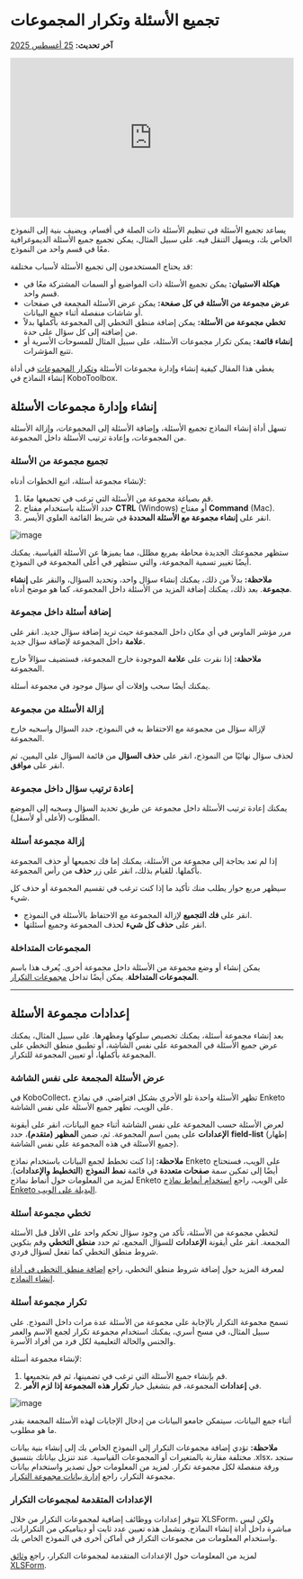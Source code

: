 # تجميع الأسئلة وتكرار المجموعات
**آخر تحديث:** <a href="https://github.com/kobotoolbox/docs/blob/a4227085bc495cc72c9380430577b0e092d101bb/source/group_repeat.md" class="reference">25 أغسطس 2025</a>

<iframe src="https://www.youtube.com/embed/nmPACLvYnUI?si=mkUi9RBLNHObj9ei" style="width: 100%; aspect-ratio: 16 / 9; height: auto; border: 0;" title="YouTube video player" frameborder="0" allow="accelerometer; autoplay; clipboard-write; encrypted-media; gyroscope; picture-in-picture; web-share" allowfullscreen></iframe>

يساعد تجميع الأسئلة في تنظيم الأسئلة ذات الصلة في أقسام، ويضيف بنية إلى النموذج الخاص بك، ويسهل التنقل فيه. على سبيل المثال، يمكن تجميع جميع الأسئلة الديموغرافية معًا في قسم واحد من النموذج.

قد يحتاج المستخدمون إلى تجميع الأسئلة لأسباب مختلفة:
-   **هيكلة الاستبيان:** يمكن تجميع الأسئلة ذات المواضيع أو السمات المشتركة معًا في قسم واحد.
-   **عرض مجموعة من الأسئلة في كل صفحة:** يمكن عرض الأسئلة المجمعة في صفحات أو شاشات منفصلة أثناء جمع البيانات.
-   **تخطي مجموعة من الأسئلة:** يمكن إضافة منطق التخطي إلى المجموعة بأكملها بدلاً من إضافته إلى كل سؤال على حدة.
-   **إنشاء قائمة:** يمكن تكرار مجموعات الأسئلة، على سبيل المثال للمسوحات الأسرية أو تتبع المؤشرات.

يغطي هذا المقال كيفية إنشاء وإدارة مجموعات الأسئلة و[تكرار المجموعات](#repeating-a-question-group) في أداة إنشاء النماذج في KoboToolbox.

## إنشاء وإدارة مجموعات الأسئلة

تسهل أداة إنشاء النماذج تجميع الأسئلة، وإضافة الأسئلة إلى المجموعات، وإزالة الأسئلة من المجموعات، وإعادة ترتيب الأسئلة داخل المجموعة.

### تجميع مجموعة من الأسئلة

لإنشاء مجموعة أسئلة، اتبع الخطوات أدناه:

1. قم بصياغة مجموعة من الأسئلة التي ترغب في تجميعها معًا.
2. حدد الأسئلة باستخدام مفتاح **CTRL** (Windows) أو مفتاح **Command** (Mac).
3. انقر على <i class="k-icon-group"></i> **إنشاء مجموعة مع الأسئلة المحددة** في شريط القائمة العلوي الأيسر.

![image](/images/group_repeat/grouping_questions.png)

ستظهر مجموعتك الجديدة محاطة بمربع مظلل، مما يميزها عن الأسئلة القياسية. يمكنك أيضًا تغيير تسمية المجموعة، والتي ستظهر في أعلى المجموعة في النموذج.

<p class="note">
    <b>ملاحظة:</b> بدلاً من ذلك، يمكنك إنشاء سؤال واحد، وتحديد السؤال، والنقر على <b>إنشاء مجموعة</b>. بعد ذلك، يمكنك إضافة المزيد من الأسئلة داخل المجموعة، كما هو موضح أدناه.
</p>

### إضافة أسئلة داخل مجموعة

مرر مؤشر الماوس في أي مكان داخل المجموعة حيث تريد إضافة سؤال جديد. انقر على <i class="k-icon-plus"></i> **علامة** داخل المجموعة لإضافة سؤال جديد.

<p class="note">
    <b>ملاحظة:</b> إذا نقرت على <i class="k-icon-plus"> </i><b>علامة</b> الموجودة خارج المجموعة، فستضيف سؤالاً خارج المجموعة.
</p>

يمكنك أيضًا سحب وإفلات أي سؤال موجود في مجموعة أسئلة.

### إزالة الأسئلة من مجموعة

لإزالة سؤال من مجموعة مع الاحتفاظ به في النموذج، حدد السؤال واسحبه خارج المجموعة.

لحذف سؤال نهائيًا من النموذج، انقر على <i class="k-icon-trash"></i> **حذف السؤال** من قائمة السؤال على اليمين، ثم انقر على **موافق**.

### إعادة ترتيب سؤال داخل مجموعة

يمكنك إعادة ترتيب الأسئلة داخل مجموعة عن طريق تحديد السؤال وسحبه إلى الموضع المطلوب (لأعلى أو لأسفل).

### إزالة مجموعة أسئلة
إذا لم تعد بحاجة إلى مجموعة من الأسئلة، يمكنك إما فك تجميعها أو حذف المجموعة بأكملها. للقيام بذلك، انقر على زر <i class="k-icon-trash"></i> **حذف** من رأس المجموعة.

سيظهر مربع حوار يطلب منك تأكيد ما إذا كنت ترغب في تقسيم المجموعة أو حذف كل شيء.

- انقر على **فك التجميع** لإزالة المجموعة مع الاحتفاظ بالأسئلة في النموذج.
- انقر على **حذف كل شيء** لحذف المجموعة وجميع أسئلتها.

### المجموعات المتداخلة

يمكن إنشاء أو وضع مجموعة من الأسئلة داخل مجموعة أخرى. يُعرف هذا باسم **المجموعات المتداخلة**. يمكن أيضًا تداخل [مجموعات التكرار](#repeating-a-question-group).

---

## إعدادات مجموعة الأسئلة

بعد إنشاء مجموعة أسئلة، يمكنك تخصيص سلوكها ومظهرها. على سبيل المثال، يمكنك عرض جميع الأسئلة في المجموعة على نفس الشاشة، أو تطبيق منطق التخطي على المجموعة بأكملها، أو تعيين المجموعة للتكرار.

### عرض الأسئلة المجمعة على نفس الشاشة

في KoboCollect، تظهر الأسئلة واحدة تلو الأخرى بشكل افتراضي. في نماذج Enketo على الويب، تظهر جميع الأسئلة على نفس الشاشة.

لعرض الأسئلة حسب المجموعة على نفس الشاشة أثناء جمع البيانات، انقر على أيقونة <i class="k-icon-settings"></i> **الإعدادات** على يمين اسم المجموعة. ثم، ضمن **المظهر (متقدم)**، حدد **field-list** (إظهار جميع الأسئلة في هذه المجموعة على نفس الشاشة).

<p class="note">
    <b>ملاحظة:</b> إذا كنت تخطط لجمع البيانات باستخدام نماذج Enketo على الويب، فستحتاج أيضًا إلى تمكين سمة <b>صفحات متعددة</b> في قائمة <b>نمط النموذج</b> (<b>التخطيط والإعدادات</b>). لمزيد من المعلومات حول أنماط نماذج Enketo على الويب، راجع <a href="https://support.kobotoolbox.org/alternative_enketo.html">استخدام أنماط نماذج Enketo البديلة على الويب</a>.
</p>

### تخطي مجموعة أسئلة
لتخطي مجموعة من الأسئلة، تأكد من وجود سؤال تحكم واحد على الأقل قبل الأسئلة المجمعة. انقر على أيقونة <i class="k-icon-settings"></i> **الإعدادات** للسؤال المجمع، ثم حدد **منطق التخطي** وقم بتكوين شروط منطق التخطي كما تفعل لسؤال فردي.

<p class="note">
    لمعرفة المزيد حول إضافة شروط منطق التخطي، راجع <a href="https://support.kobotoolbox.org/skip_logic.html">إضافة منطق التخطي في أداة إنشاء النماذج</a>.
</p>

### تكرار مجموعة أسئلة
تسمح مجموعة التكرار بالإجابة على مجموعة من الأسئلة عدة مرات داخل النموذج. على سبيل المثال، في مسح أسري، يمكنك استخدام مجموعة تكرار لجمع الاسم والعمر والجنس والحالة التعليمية لكل فرد من أفراد الأسرة.

لإنشاء مجموعة أسئلة:
1. قم بإنشاء جميع الأسئلة التي ترغب في تضمينها، ثم قم بتجميعها.
2. في <i class="k-icon-settings"></i> **إعدادات** المجموعة، قم بتشغيل خيار **تكرار هذه المجموعة إذا لزم الأمر**.

![image](/images/group_repeat/repeating_groups.png)

أثناء جمع البيانات، سيتمكن جامعو البيانات من إدخال الإجابات لهذه الأسئلة المجمعة بقدر ما هو مطلوب.

<p class="note">
    <b>ملاحظة:</b> تؤدي إضافة مجموعات التكرار إلى النموذج الخاص بك إلى إنشاء بنية بيانات مختلفة مقارنة بالمتغيرات أو المجموعات القياسية. عند تنزيل بياناتك بتنسيق .xlsx، ستجد ورقة منفصلة لكل مجموعة تكرار. لمزيد من المعلومات حول تصدير واستخدام بيانات مجموعة التكرار، راجع <a href="https://support.kobotoolbox.org/managing_repeat_groups.html">إدارة بيانات مجموعة التكرار</a>.
</p>

### الإعدادات المتقدمة لمجموعات التكرار
تتوفر إعدادات ووظائف إضافية لمجموعات التكرار من خلال XLSForm، ولكن ليس مباشرة داخل أداة إنشاء النماذج. وتشمل هذه تعيين عدد ثابت أو ديناميكي من التكرارات، واستخدام المعلومات من مجموعات التكرار في أماكن أخرى في النموذج الخاص بك.

<p class="note">
    لمزيد من المعلومات حول الإعدادات المتقدمة لمجموعات التكرار، راجع <a href="https://docs.getodk.org/form-logic/#controlling-the-number-of-repetitions">وثائق XLSForm</a>.  
</p>
